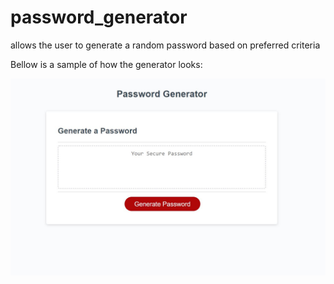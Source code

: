 # password_generator
allows the user to generate a random password based on preferred criteria 

Bellow is a sample of how the generator looks:

![sample_1](Demo_pics/sample_1.jpg?raw=true "Password Generator 1")
